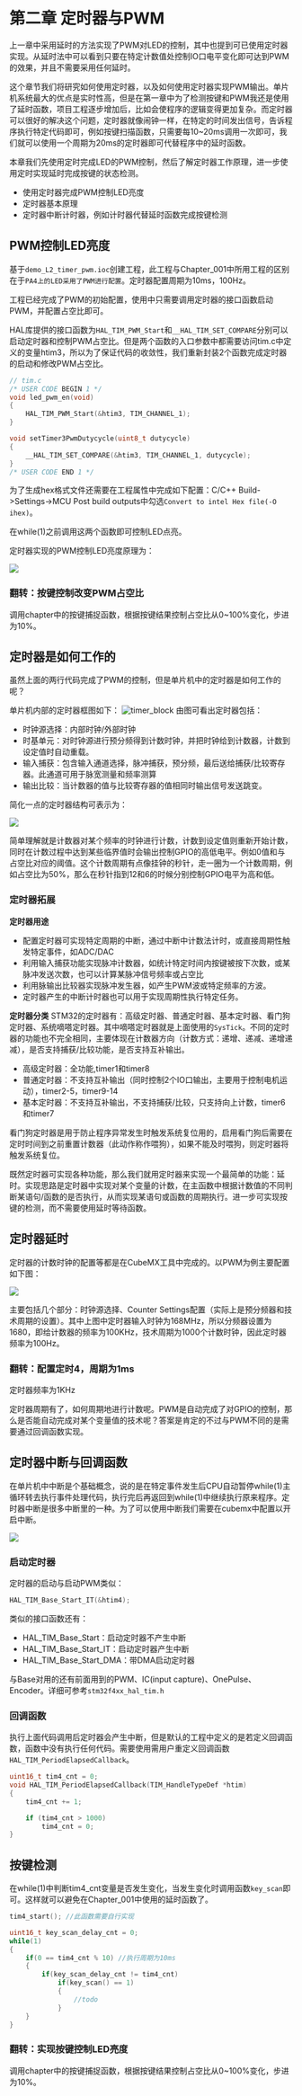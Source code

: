 # 第二章 定时器与PWM

上一章中采用延时的方法实现了PWM对LED的控制，其中也提到可已使用定时器实现。从延时法中可以看到只要在特定计数值处控制IO口电平变化即可达到PWM的效果，并且不需要采用任何延时。

这个章节我们将研究如何使用定时器，以及如何使用定时器实现PWM输出。单片机系统最大的优点是实时性高，但是在第一章中为了检测按键和PWM我还是使用了延时函数，项目工程逐步增加后，比如会使程序的逻辑变得更加复杂。而定时器可以很好的解决这个问题，定时器就像闹钟一样，在特定的时间发出信号，告诉程序执行特定代码即可，例如按键扫描函数，只需要每10~20ms调用一次即可，我们就可以使用一个周期为20ms的定时器即可代替程序中的延时函数。

本章我们先使用定时完成LED的PWM控制，然后了解定时器工作原理，进一步使用定时实现延时完成按键的状态检测。

* 使用定时器完成PWM控制LED亮度
* 定时器基本原理
* 定时器中断计时器，例如计时器代替延时函数完成按键检测

## PWM控制LED亮度

基于`demo_L2_timer_pwm.ioc`创建工程，此工程与Chapter_001中所用工程的区别在于`PA4上的LED采用了PWM进行配置`。定时器配置周期为10ms，100Hz。

工程已经完成了PWM的初始配置，使用中只需要调用定时器的接口函数启动PWM，并配置占空比即可。

HAL库提供的接口函数为`HAL_TIM_PWM_Start`和`__HAL_TIM_SET_COMPARE`分别可以启动定时器和控制PWM占空比。但是两个函数的入口参数中都需要访问tim.c中定义的变量htim3，所以为了保证代码的收敛性，我们重新封装2个函数完成定时器的启动和修改PWM占空比。

```c
// tim.c
/* USER CODE BEGIN 1 */
void led_pwm_en(void)
{
    HAL_TIM_PWM_Start(&htim3, TIM_CHANNEL_1);
}

void setTimer3PwmDutycycle(uint8_t dutycycle)
{
    __HAL_TIM_SET_COMPARE(&htim3, TIM_CHANNEL_1, dutycycle);
}
/* USER CODE END 1 */
```

为了生成hex格式文件还需要在工程属性中完成如下配置：C/C++ Build->Settings->MCU Post build outputs中勾选`Convert to intel Hex file(-O ihex)`。

在while(1)之前调用这两个函数即可控制LED点亮。

定时器实现的PWM控制LED亮度原理为：

![](../image/02_pwm_wave.png)

### 翻转：按键控制改变PWM占空比

调用chapter中的按键捕捉函数，根据按键结果控制占空比从0~100%变化，步进为10%。

## 定时器是如何工作的

虽然上面的两行代码完成了PWM的控制，但是单片机中的定时器是如何工作的呢？

单片机内部的定时器框图如下：
![timer_block](../image/02_timer_block.png)
由图可看出定时器包括：

* 时钟源选择：内部时钟/外部时钟
* 时基单元：对时钟源进行预分频得到计数时钟，并把时钟给到计数器，计数到设定值时自动重载。
* 输入捕获：包含输入通道选择，脉冲捕获，预分频，最后送给捕获/比较寄存器。此通道可用于脉宽测量和频率测算
* 输出比较：当计数器的值与比较寄存器的值相同时输出信号发送跳变。

简化一点的定时器结构可表示为：

![](../image/02_timer_simple.png)

简单理解就是计数器对某个频率的时钟进行计数，计数到设定值则重新开始计数，同时在计数过程中达到某些临界值时会输出控制GPIO的高低电平。例如0值和与占空比对应的阈值。这个计数周期有点像挂钟的秒针，走一圈为一个计数周期，例如占空比为50%，那么在秒针指到12和6的时候分别控制GPIO电平为高和低。

### 定时器拓展

**定时器用途**

* 配置定时器可实现特定周期的中断，通过中断中计数法计时，或直接周期性触发特定事件，如ADC/DAC
* 利用输入捕获功能实现脉冲计数器，如统计特定时间内按键被按下次数，或某脉冲发送次数，也可以计算某脉冲信号频率或占空比
* 利用脉输出比较器实现脉冲发生器，如产生PWM波或特定频率的方波。
* 定时器产生的中断计时器也可以用于实现周期性执行特定任务。

**定时器分类**
STM32的定时器有：高级定时器、普通定时器、基本定时器、看门狗定时器、系统嘀嗒定时器。其中嘀嗒定时器就是上面使用的`SysTick`。不同的定时器的功能也不完全相同，主要体现在计数器方向（计数方式：递增、递减、递增递减），是否支持捕获/比较功能，是否支持互补输出。

* 高级定时器：全功能,timer1和timer8
* 普通定时器：不支持互补输出（同时控制2个IO口输出，主要用于控制电机运动），timer2-5，timer9-14
* 基本定时器：不支持互补输出，不支持捕获/比较，只支持向上计数，timer6和timer7

看门狗定时器是用于防止程序异常发生时触发系统复位用的，启用看门狗后需要在定时时间到之前重置计数器（此动作称作喂狗），如果不能及时喂狗，则定时器将触发系统复位。

既然定时器可实现各种功能，那么我们就用定时器来实现一个最简单的功能：延时。实现思路是定时器中实现对某个变量的计数，在主函数中根据计数值的不同判断某语句/函数的是否执行，从而实现某语句或函数的周期执行。进一步可实现按键的检测，而不需要使用延时等待函数。

## 定时器延时

定时器的计数时钟的配置等都是在CubeMX工具中完成的。以PWM为例主要配置如下图：

![](../image/02_timer3_pwm_config.png)

主要包括几个部分：时钟源选择、Counter Settings配置（实际上是预分频器和技术周期的设置）。其中上图中定时器输入时钟为168MHz，所以分频器设置为1680，即给计数器的频率为100KHz，技术周期为1000个计数时钟，因此定时器频率为100Hz。

### 翻转：配置定时4，周期为1ms

定时器频率为1KHz

定时器周期有了，如何周期地进行计数呢。PWM是自动完成了对GPIO的控制，那么是否能自动完成对某个变量值的技术呢？答案是肯定的不过与PWM不同的是需要通过回调函数实现。

## 定时器中断与回调函数

在单片机中中断是个基础概念，说的是在特定事件发生后CPU自动暂停while(1)主循环转去执行事件处理代码，执行完后再返回到while(1)中继续执行原来程序。定时器中断是很多中断里的一种。为了可以使用中断我们需要在cubemx中配置以开启中断。

![](../image/02_timer4_interrupt.png)

### 启动定时器

定时器的启动与启动PWM类似：

```c
HAL_TIM_Base_Start_IT(&htim4);
```

类似的接口函数还有：

* HAL_TIM_Base_Start：启动定时器不产生中断
* HAL_TIM_Base_Start_IT：启动定时器产生中断
* HAL_TIM_Base_Start_DMA：带DMA启动定时器

与Base对用的还有前面用到的PWM、IC(input capture)、OnePulse、Encoder。详细可参考`stm32f4xx_hal_tim.h`

### 回调函数

执行上面代码调用后定时器会产生中断，但是默认的工程中定义的是若定义回调函数，函数中没有执行任何代码。需要使用需用户重定义回调函数`HAL_TIM_PeriodElapsedCallback`。

```c
uint16_t tim4_cnt = 0;
void HAL_TIM_PeriodElapsedCallback(TIM_HandleTypeDef *htim)
{
    tim4_cnt += 1;

    if (tim4_cnt > 1000)
        tim4_cnt = 0;
}
```

## 按键检测

在while(1)中判断tim4_cnt变量是否发生变化，当发生变化时调用函数`key_scan`即可。这样就可以避免在Chapter_001中使用的延时函数了。

```c
tim4_start(); //此函数需要自行实现

uint16_t key_scan_delay_cnt = 0;
while(1)
{
    if(0 == tim4_cnt % 10) //执行周期为10ms
    {
        if(key_scan_delay_cnt != tim4_cnt)
            if(key_scan() == 1)
            {
                //todo
            }
    }
}
```

### 翻转：实现按键控制LED亮度

调用chapter中的按键捕捉函数，根据按键结果控制占空比从0~100%变化，步进为10%。


